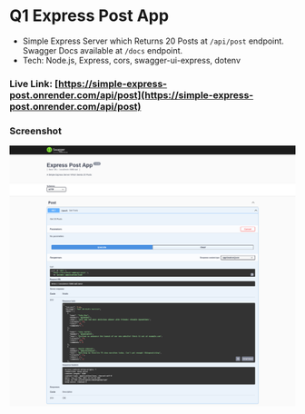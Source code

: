 # Q1 Express Post App

- Simple Express Server which Returns 20 Posts at `/api/post` endpoint. Swagger Docs available at `/docs` endpoint.
- Tech: Node.js, Express, cors, swagger-ui-express, dotenv


### Live Link: [https://simple-express-post.onrender.com/api/post](https://simple-express-post.onrender.com/api/post)


### Screenshot


![Screenshot-1](./Screenshot/Screenshot-min.png)